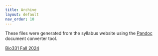 ```yaml
---
title: Archive
layout: default
nav_order: 10
---
```


These files were generated from the syllabus website using the [Pandoc](https://pandoc.org/installing.html) document converter tool.

[Bio331 Fall 2024](archive/bio331-F24-syllabus.pdf)